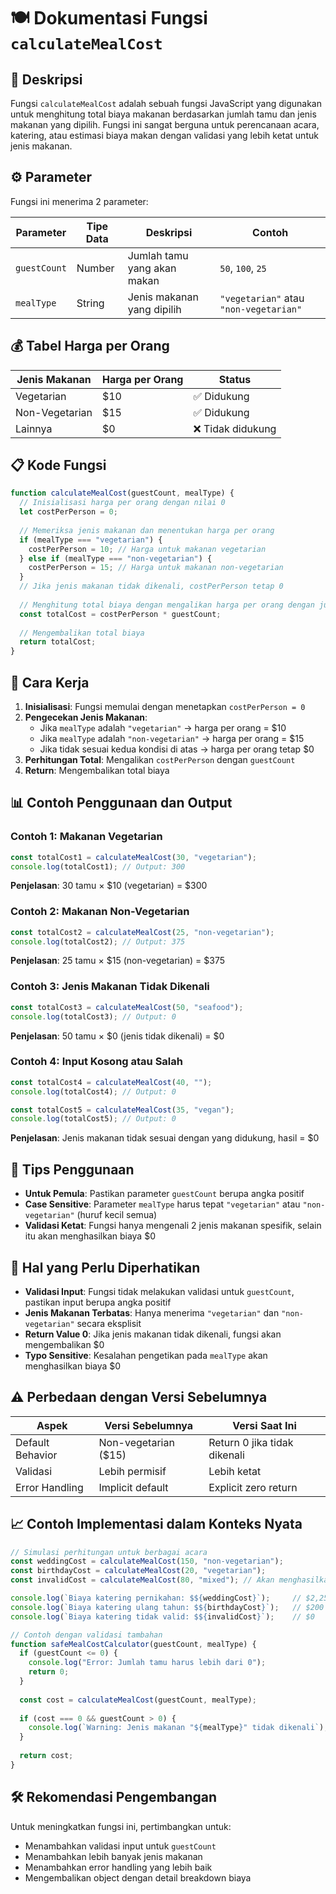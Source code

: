 # 🍽️ Dokumentasi Fungsi `calculateMealCost`

## 📝 Deskripsi

Fungsi `calculateMealCost` adalah sebuah fungsi JavaScript yang digunakan untuk menghitung total biaya makanan berdasarkan jumlah tamu dan jenis makanan yang dipilih. Fungsi ini sangat berguna untuk perencanaan acara, katering, atau estimasi biaya makan dengan validasi yang lebih ketat untuk jenis makanan.

## ⚙️ Parameter

Fungsi ini menerima 2 parameter:

| Parameter | Tipe Data | Deskripsi | Contoh |
|-----------|-----------|-----------|---------|
| `guestCount` | Number | Jumlah tamu yang akan makan | `50`, `100`, `25` |
| `mealType` | String | Jenis makanan yang dipilih | `"vegetarian"` atau `"non-vegetarian"` |

## 💰 Tabel Harga per Orang

| Jenis Makanan | Harga per Orang | Status |
|---------------|-----------------|---------|
| Vegetarian | $10 | ✅ Didukung |
| Non-Vegetarian | $15 | ✅ Didukung |
| Lainnya | $0 | ❌ Tidak didukung |

## 📋 Kode Fungsi

```javascript
function calculateMealCost(guestCount, mealType) {
  // Inisialisasi harga per orang dengan nilai 0
  let costPerPerson = 0;
  
  // Memeriksa jenis makanan dan menentukan harga per orang
  if (mealType === "vegetarian") {
    costPerPerson = 10; // Harga untuk makanan vegetarian
  } else if (mealType === "non-vegetarian") {
    costPerPerson = 15; // Harga untuk makanan non-vegetarian
  }
  // Jika jenis makanan tidak dikenali, costPerPerson tetap 0
  
  // Menghitung total biaya dengan mengalikan harga per orang dengan jumlah tamu
  const totalCost = costPerPerson * guestCount;
  
  // Mengembalikan total biaya
  return totalCost;
}
```

## 🔄 Cara Kerja

1. **Inisialisasi**: Fungsi memulai dengan menetapkan `costPerPerson = 0`
2. **Pengecekan Jenis Makanan**: 
   - Jika `mealType` adalah `"vegetarian"` → harga per orang = $10
   - Jika `mealType` adalah `"non-vegetarian"` → harga per orang = $15
   - Jika tidak sesuai kedua kondisi di atas → harga per orang tetap $0
3. **Perhitungan Total**: Mengalikan `costPerPerson` dengan `guestCount`
4. **Return**: Mengembalikan total biaya

## 📊 Contoh Penggunaan dan Output

### Contoh 1: Makanan Vegetarian
```javascript
const totalCost1 = calculateMealCost(30, "vegetarian");
console.log(totalCost1); // Output: 300
```
**Penjelasan**: 30 tamu × $10 (vegetarian) = $300

### Contoh 2: Makanan Non-Vegetarian
```javascript
const totalCost2 = calculateMealCost(25, "non-vegetarian");
console.log(totalCost2); // Output: 375
```
**Penjelasan**: 25 tamu × $15 (non-vegetarian) = $375

### Contoh 3: Jenis Makanan Tidak Dikenali
```javascript
const totalCost3 = calculateMealCost(50, "seafood");
console.log(totalCost3); // Output: 0
```
**Penjelasan**: 50 tamu × $0 (jenis tidak dikenali) = $0

### Contoh 4: Input Kosong atau Salah
```javascript
const totalCost4 = calculateMealCost(40, "");
console.log(totalCost4); // Output: 0

const totalCost5 = calculateMealCost(35, "vegan");
console.log(totalCost5); // Output: 0
```
**Penjelasan**: Jenis makanan tidak sesuai dengan yang didukung, hasil = $0

## 🎯 Tips Penggunaan

- **Untuk Pemula**: Pastikan parameter `guestCount` berupa angka positif
- **Case Sensitive**: Parameter `mealType` harus tepat `"vegetarian"` atau `"non-vegetarian"` (huruf kecil semua)
- **Validasi Ketat**: Fungsi hanya mengenali 2 jenis makanan spesifik, selain itu akan menghasilkan biaya $0

## 🚨 Hal yang Perlu Diperhatikan

- **Validasi Input**: Fungsi tidak melakukan validasi untuk `guestCount`, pastikan input berupa angka positif
- **Jenis Makanan Terbatas**: Hanya menerima `"vegetarian"` dan `"non-vegetarian"` secara eksplisit
- **Return Value 0**: Jika jenis makanan tidak dikenali, fungsi akan mengembalikan $0
- **Typo Sensitive**: Kesalahan pengetikan pada `mealType` akan menghasilkan biaya $0

## ⚠️ Perbedaan dengan Versi Sebelumnya

| Aspek | Versi Sebelumnya | Versi Saat Ini |
|-------|------------------|----------------|
| Default Behavior | Non-vegetarian ($15) | Return 0 jika tidak dikenali |
| Validasi | Lebih permisif | Lebih ketat |
| Error Handling | Implicit default | Explicit zero return |

## 📈 Contoh Implementasi dalam Konteks Nyata

```javascript
// Simulasi perhitungan untuk berbagai acara
const weddingCost = calculateMealCost(150, "non-vegetarian");
const birthdayCost = calculateMealCost(20, "vegetarian");
const invalidCost = calculateMealCost(80, "mixed"); // Akan menghasilkan 0

console.log(`Biaya katering pernikahan: $${weddingCost}`);     // $2,250
console.log(`Biaya katering ulang tahun: $${birthdayCost}`);   // $200
console.log(`Biaya katering tidak valid: $${invalidCost}`);    // $0

// Contoh dengan validasi tambahan
function safeMealCostCalculator(guestCount, mealType) {
  if (guestCount <= 0) {
    console.log("Error: Jumlah tamu harus lebih dari 0");
    return 0;
  }
  
  const cost = calculateMealCost(guestCount, mealType);
  
  if (cost === 0 && guestCount > 0) {
    console.log(`Warning: Jenis makanan "${mealType}" tidak dikenali`);
  }
  
  return cost;
}
```

## 🛠️ Rekomendasi Pengembangan

Untuk meningkatkan fungsi ini, pertimbangkan untuk:
- Menambahkan validasi input untuk `guestCount`
- Menambahkan lebih banyak jenis makanan
- Menambahkan error handling yang lebih baik
- Mengembalikan object dengan detail breakdown biaya
